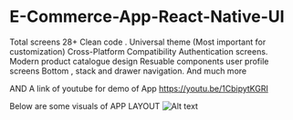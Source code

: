 # E-Commerce-App-React-Native-UI
Total screens 28+ Clean code . Universal theme (Most important for customization) Cross-Platform Compatibility  Authentication screens. Modern product catalogue design  Resuable components user profile screens  Bottom , stack and drawer navigation. And much more

 AND  A link of youtube  for demo of App
 https://youtu.be/1CbipytKGRI
 
 Below are some visuals of APP LAYOUT 
<img src=" https://i.ibb.co/5cTL2fQ/Whats-App-Image-2023-06-04-at-11-45-38-PM-2.jpg" alt="Alt text" title="Optional title">

 
 
